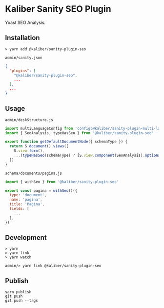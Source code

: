 # Kaliber Sanity SEO Plugin

Yoast SEO Analysis.

## Installation

```
> yarn add @kaliber/sanity-plugin-seo
```

`admin/sanity.json`

```json
{
  "plugins": [
    "@kaliber/sanity-plugin-seo",
    ...
  ],
  ...
}
```

## Usage

`admin/deskStructure.js`

```js
import multiLanguageConfig from 'config:@kaliber/sanity-plugin-multi-language'
import { SeoAnalysis, typeHasSeo } from '@kaliber/sanity-plugin-seo'

export function getDefaultDocumentNode({ schemaType }) {
  return S.document().views([
    S.view.form(),
    ...(typeHasSeo(schemaType) ? [S.view.component(SeoAnalysis).options({ multiLanguage: multiLanguageConfig }).title('SEO')] : []),
  ])
}
```

`schema/documents/pagina.js`

```js
import { withSeo } from '@kaliber/sanity-plugin-seo'

export const pagina = withSeo()({
  type: 'document',
  name: 'pagina',
  title: 'Pagina',
  fields: [
    ...
  ],
})
```

## Development

```
> yarn
> yarn link
> yarn watch
```

```
admin/> yarn link @kaliber/sanity-plugin-seo
```

## Publish

```
yarn publish
git push
git push --tags
```
